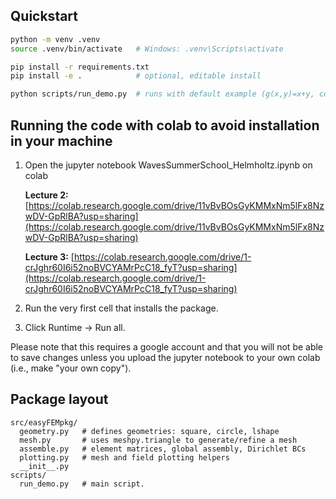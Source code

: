 ## Quickstart

```bash
python -m venv .venv
source .venv/bin/activate   # Windows: .venv\Scripts\activate

pip install -r requirements.txt
pip install -e .            # optional, editable install

python scripts/run_demo.py  # runs with default example (g(x,y)=x+y, coeffs=0)
```
## Running the code with colab to avoid installation in your machine 

1) Open the jupyter notebook WavesSummerSchool_Helmholtz.ipynb on colab
   
   __Lecture 2:__
   [https://colab.research.google.com/drive/11vBvBOsGyKMMxNm5lFx8NzwDV-GpRlBA?usp=sharing](https://colab.research.google.com/drive/11vBvBOsGyKMMxNm5lFx8NzwDV-GpRlBA?usp=sharing)
   
   __Lecture 3:__
   [https://colab.research.google.com/drive/1-crJghr60I6i52noBVCYAMrPcC18_fyT?usp=sharing](https://colab.research.google.com/drive/1-crJghr60I6i52noBVCYAMrPcC18_fyT?usp=sharing)

3) Run the very first cell that installs the package.
4) Click Runtime → Run all.

Please note that this requires a google account and that you will not be able to save changes unless you upload the jupyter notebook to your own colab (i.e., make "your own copy").

## Package layout

```
src/easyFEMpkg/
  geometry.py   # defines geometries: square, circle, lshape
  mesh.py       # uses meshpy.triangle to generate/refine a mesh
  assemble.py   # element matrices, global assembly, Dirichlet BCs
  plotting.py   # mesh and field plotting helpers
  __init__.py
scripts/
  run_demo.py   # main script.
```



